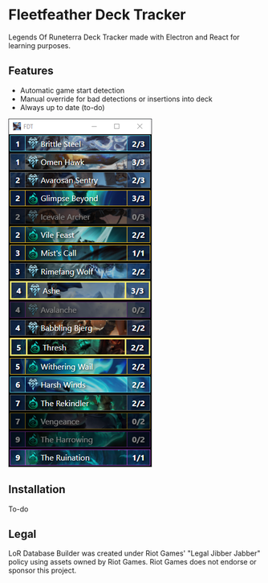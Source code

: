 # Fleetfeather Deck Tracker

Legends Of Runeterra Deck Tracker made with Electron and React for learning purposes.

## Features
* Automatic game start detection
* Manual override for bad detections or insertions into deck
* Always up to date (to-do)

![Screenshot](screen.png)

## Installation
To-do

## Legal
LoR Database Builder was created under Riot Games' "Legal Jibber Jabber" policy using assets owned by Riot Games.  Riot Games does not endorse or sponsor this project.


